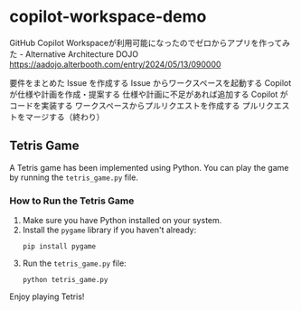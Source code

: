 # copilot-workspace-demo

GitHub Copilot Workspaceが利用可能になったのでゼロからアプリを作ってみた - Alternative Architecture DOJO
https://aadojo.alterbooth.com/entry/2024/05/13/090000

要件をまとめた Issue を作成する
Issue からワークスペースを起動する
Copilot が仕様や計画を作成・提案する
仕様や計画に不足があれば追加する
Copilot がコードを実装する
ワークスペースからプルリクエストを作成する
プルリクエストをマージする（終わり）

## Tetris Game

A Tetris game has been implemented using Python. You can play the game by running the `tetris_game.py` file.

### How to Run the Tetris Game

1. Make sure you have Python installed on your system.
2. Install the `pygame` library if you haven't already:
   ```
   pip install pygame
   ```
3. Run the `tetris_game.py` file:
   ```
   python tetris_game.py
   ```

Enjoy playing Tetris!
